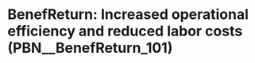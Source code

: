 # BenefReturn: __Increased operational efficiency and reduced labor costs__ (PBN__BenefReturn_101)

